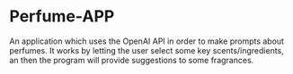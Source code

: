 # Perfume-APP
An application which uses the OpenAI API in order to make prompts about perfumes. It works by letting the user select some key scents/ingredients, an then the program will provide suggestions to some fragrances. 
